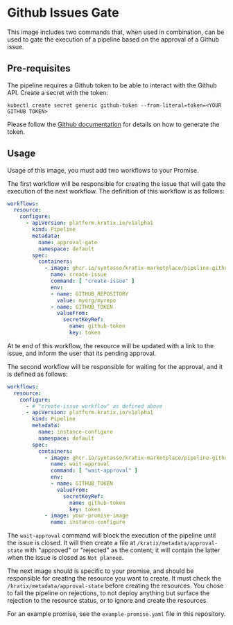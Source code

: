 # Github Issues Gate

This image includes two commands that, when used in combination, can be used to
gate the execution of a pipeline based on the approval of a Github issue.

## Pre-requisites

The pipeline requires a Github token to be able to interact with the Github API.
Create a secret with the token:

```
kubectl create secret generic github-token --from-literal=token=<YOUR GITHUB TOKEN>
```

Please follow the [Github
documentation](https://docs.github.com/en/authentication/keeping-your-account-and-data-secure/managing-your-personal-access-tokens)
for details on how to generate the token.

## Usage

Usage of this image, you must add two workflows to your Promise.

The first workflow will be responsible for creating the issue that will gate the
execution of the next workflow. The definition of this workflow is as follows:

```yaml
workflows:
  resource:
    configure:
      - apiVersion: platform.kratix.io/v1alpha1
        kind: Pipeline
        metadata:
          name: approval-gate
          namespace: default
        spec:
          containers:
            - image: ghcr.io/syntasso/kratix-marketplace/pipeline-github-sign-off-image:v0.1.0
              name: create-issue
              command: [ "create-issue" ]
              env:
              - name: GITHUB_REPOSITORY
                value: myorg/myrepo
              - name: GITHUB_TOKEN
                valueFrom:
                  secretKeyRef:
                    name: github-token
                    key: token
```

At te end of this workflow, the resource will be updated with a link to the
issue, and inform the user that its pending approval.

The second workflow will be responsible for waiting for the approval, and it is
defined as follows:

```yaml
workflows:
  resource:
    configure:
      - # "create-issue workflow" as defined above
      - apiVersion: platform.kratix.io/v1alpha1
        kind: Pipeline
        metadata:
          name: instance-configure
          namespace: default
        spec:
          containers:
            - image: ghcr.io/syntasso/kratix-marketplace/pipeline-github-sign-off-image:v0.1.0
              name: wait-approval
              command: [ "wait-approval" ]
              env:
              - name: GITHUB_TOKEN
                valueFrom:
                  secretKeyRef:
                    name: github-token
                    key: token
            - image: your-promise-image
              name: instance-configure
```

The `wait-approval` command will block the execution of the pipeline until the
issue is closed. It will then create a file at `/kratix/metadata/approval-state`
with "approved" or "rejected" as the content; it will contain the latter when
the issue is closed as `Not planned`.

The next image should is specific to your promise, and should be responsible for
creating the resource you want to create. It must check the
`/kratix/metadata/approval-state` before creating the resources. You chose to
fail the pipeline on rejections, to not deploy anything but surface the
rejection to the resource status, or to ignore and create the resources.

For an example promise, see the `example-promise.yaml` file in this repository.
